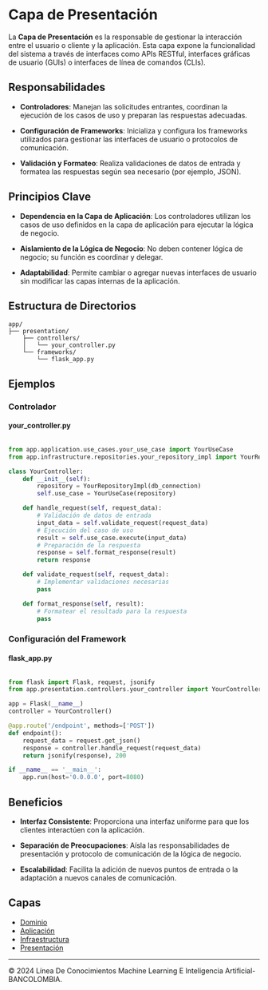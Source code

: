 # Capa de Presentación

La **Capa de Presentación** es la responsable de gestionar la interacción entre el usuario o cliente y la aplicación. Esta capa expone la funcionalidad del sistema a través de interfaces como APIs RESTful, interfaces gráficas de usuario (GUIs) o interfaces de línea de comandos (CLIs).

## Responsabilidades

- **Controladores**: Manejan las solicitudes entrantes, coordinan la ejecución de los casos de uso y preparan las respuestas adecuadas.

- **Configuración de Frameworks**: Inicializa y configura los frameworks utilizados para gestionar las interfaces de usuario o protocolos de comunicación.

- **Validación y Formateo**: Realiza validaciones de datos de entrada y formatea las respuestas según sea necesario (por ejemplo, JSON).

## Principios Clave

- **Dependencia en la Capa de Aplicación**: Los controladores utilizan los casos de uso definidos en la capa de aplicación para ejecutar la lógica de negocio.

- **Aislamiento de la Lógica de Negocio**: No deben contener lógica de negocio; su función es coordinar y delegar.

- **Adaptabilidad**: Permite cambiar o agregar nuevas interfaces de usuario sin modificar las capas internas de la aplicación.

## Estructura de Directorios

```plaintext
app/
├── presentation/
    ├── controllers/
    │   └── your_controller.py
    └── frameworks/
        └── flask_app.py
```

## Ejemplos
### Controlador
#### your_controller.py

```python

from app.application.use_cases.your_use_case import YourUseCase
from app.infrastructure.repositories.your_repository_impl import YourRepositoryImpl

class YourController:
    def __init__(self):
        repository = YourRepositoryImpl(db_connection)
        self.use_case = YourUseCase(repository)

    def handle_request(self, request_data):
        # Validación de datos de entrada
        input_data = self.validate_request(request_data)
        # Ejecución del caso de uso
        result = self.use_case.execute(input_data)
        # Preparación de la respuesta
        response = self.format_response(result)
        return response

    def validate_request(self, request_data):
        # Implementar validaciones necesarias
        pass

    def format_response(self, result):
        # Formatear el resultado para la respuesta
        pass

```

### Configuración del Framework
#### flask_app.py

```python

from flask import Flask, request, jsonify
from app.presentation.controllers.your_controller import YourController

app = Flask(__name__)
controller = YourController()

@app.route('/endpoint', methods=['POST'])
def endpoint():
    request_data = request.get_json()
    response = controller.handle_request(request_data)
    return jsonify(response), 200

if __name__ == '__main__':
    app.run(host='0.0.0.0', port=8080)

```


## Beneficios
- **Interfaz Consistente**: Proporciona una interfaz uniforme para que los clientes interactúen con la aplicación.

- **Separación de Preocupaciones**: Aísla las responsabilidades de presentación y protocolo de comunicación de la lógica de negocio.

- **Escalabilidad**: Facilita la adición de nuevos puntos de entrada o la adaptación a nuevos canales de comunicación.

## Capas
- [Dominio](dominio.md)
- [Aplicación](presentacion.md)
- [Infraestructura](infraestructura.md)
- [Presentación](presentacion.md)

---

© 2024 Línea De Conocimientos Machine Learning E Inteligencia Artificial- BANCOLOMBIA.